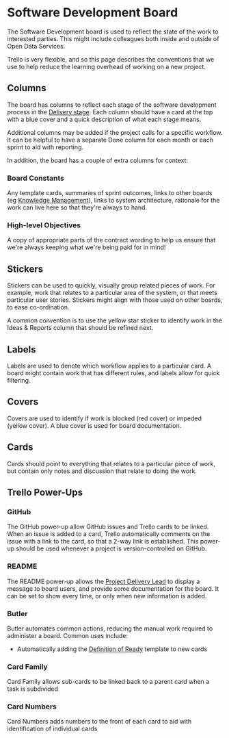 # Software Development Board

The Software Development board is used to reflect the state of the work to interested parties. This might include colleagues both inside and outside of Open Data Services.

Trello is very flexible, and so this page describes the conventions that we use to help reduce the learning overhead of working on a new project.

## Columns

The board has columns to reflect each stage of the software development process in the [Delivery stage](../project-lifecycle-1/delivery-stage.md). Each column should have a card at the top with a blue cover and a quick description of what each stage means.

Additional columns may be added if the project calls for a specific workflow. It can be helpful to have a separate Done column for each month or each sprint to aid with reporting.

In addition, the board has a couple of extra columns for context:

### Board Constants

Any template cards, summaries of sprint outcomes, links to other boards \(eg [Knowledge Management](knowledge-management-board.md)\), links to system architecture, rationale for the work can live here so that they're always to hand.

### High-level Objectives

A copy of appropriate parts of the contract wording to help us ensure that we're always keeping what we're being paid for in mind!

## Stickers

Stickers can be used to quickly, visually group related pieces of work. For example, work that relates to a particular area of the system, or that meets particular user stories. Stickers might align with those used on other boards, to ease co-ordination.

A common convention is to use the yellow star sticker to identify work in the Ideas & Reports column that should be refined next.

## Labels

Labels are used to denote which workflow applies to a particular card. A board might contain work that has different rules, and labels allow for quick filtering.

## Covers

Covers are used to identify if work is blocked \(red cover\) or impeded \(yellow cover\). A blue cover is used for board documentation.

## Cards

Cards should point to everything that relates to a particular piece of work, but contain only notes and discussion that relate to doing the work.

## Trello Power-Ups

### GitHub

The GitHub power-up allow GitHub issues and Trello cards to be linked. When an issue is added to a card, Trello automatically comments on the issue with a link to the card, so that a 2-way link is established. This power-up should be used whenever a project is version-controlled on GitHub.

### README

The README power-up allows the [Project Delivery Lead](../roles/project-delivery-lead.md) to display a message to board users, and provide some documentation for the board. It can be set to show every time, or only when new information is added.

### Butler

Butler automates common actions, reducing the manual work required to administer a board. Common uses include:

* Automatically adding the [Definition of Ready](../patterns-for-collaboration/definition-of-ready.md) template to new cards

### Card Family

Card Family allows sub-cards to be linked back to a parent card when a task is subdivided

### Card Numbers

Card Numbers adds numbers to the front of each card to aid with identification of individual cards


